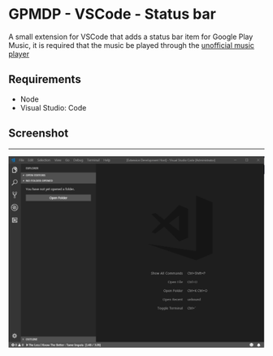 # GPMDP - VSCode - Status bar
A small extension for VSCode that adds a status bar item for Google Play Music, it is required that the music be played through the [unofficial music player](https://github.com/leobeosab/GPMDP-VSCode-extension)

## Requirements
* Node
* Visual Studio: Code

## Screenshot
--------------
![screenshot](./demo_picture.png)